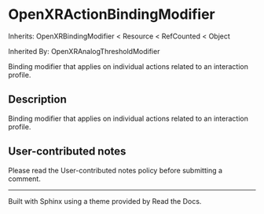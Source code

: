 # OpenXRActionBindingModifier

Inherits: OpenXRBindingModifier < Resource < RefCounted < Object

Inherited By: OpenXRAnalogThresholdModifier

Binding modifier that applies on individual actions related to an interaction
profile.

## Description

Binding modifier that applies on individual actions related to an interaction
profile.

## User-contributed notes

Please read the User-contributed notes policy before submitting a comment.

* * *

Built with Sphinx using a theme provided by Read the Docs.

